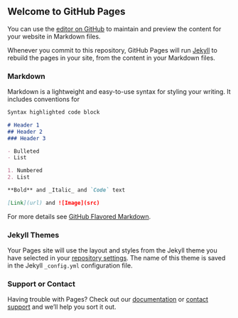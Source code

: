 ## Welcome to GitHub Pages

You can use the [editor on GitHub](https://github.com/ash-netizen/Ecommerce_case_study/blob/main/Market_Mix_Modelling.pdf) to maintain and preview the content for your website in Markdown files.

Whenever you commit to this repository, GitHub Pages will run [Jekyll](https://jekyllrb.com/) to rebuild the pages in your site, from the content in your Markdown files.

### Markdown

Markdown is a lightweight and easy-to-use syntax for styling your writing. It includes conventions for

```markdown
Syntax highlighted code block

# Header 1
## Header 2
### Header 3

- Bulleted
- List

1. Numbered
2. List

**Bold** and _Italic_ and `Code` text

[Link](url) and ![Image](src)
```

For more details see [GitHub Flavored Markdown](https://github.com/ash-netizen/Ecommerce_case_study/blob/main/Market_Mix_Modelling.pdf).

### Jekyll Themes

Your Pages site will use the layout and styles from the Jekyll theme you have selected in your [repository settings](https://github.com/ash-netizen/Ecommerce_case_study/settings). The name of this theme is saved in the Jekyll `_config.yml` configuration file.

### Support or Contact

Having trouble with Pages? Check out our [documentation](https://docs.github.com/categories/github-pages-basics/) or [contact support](https://github.com/contact) and we’ll help you sort it out.
